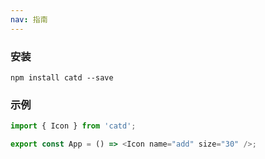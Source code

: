 ```yaml
---
nav: 指南
---
```



### 安装

```
npm install catd --save
```

### 示例

```ts
import { Icon } from 'catd';

export const App = () => <Icon name="add" size="30" />;
```
